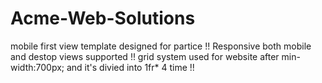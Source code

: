 # Acme-Web-Solutions
mobile first view template designed for partice !! Responsive both mobile and destop views supported !!  grid system used for website after min-width:700px; and it's divied into 1fr* 4 time !!    
